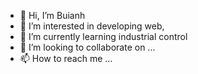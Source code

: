 - 👋 Hi, I’m Buianh
- 👀 I’m interested in developing web, 
- 🌱 I’m currently learning industrial control
- 💞️ I’m looking to collaborate on ...
- 📫 How to reach me ...

<!---
BuiAnh210399/BuiAnh210399 is a ✨ special ✨ repository because its `README.md` (this file) appears on your GitHub profile.
You can click the Preview link to take a look at your changes.
--->
